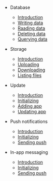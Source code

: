 - Database

  - [Introduction](documents/database#clorabase-database)
  - [Writing data](documents/database#writing-data)
  - [Raading data](documents/database#reading-data)
  - [Deleting data](documents/database#deleting-data)
  - [Querying data](documents/database#querying-data)

- Storage

  - [Introduction](documents/storage#clorabase-storage)
  - [Uploading](documents/storage#uploading-file-to-storage)
  - [Downloading](documents/storage#downloading-file-from-storage)
  - [Listing files](documents/storage#listing-files)



- Update

  - [Introduction](documents/update#in-app-updates)
  - [Initializing](documents/update#initializing-the-class)
  - [Adding app](documents/update#adding-app-in-clorabase)
  - [Updating app](documents/update#incrementing-app-version)



- Push notifications

  - [Introduction](documents/push#push-notification)
  - [Initializing](documents/push#initializing)
  - [Sending push](documents/push#sending-push-notifiction)


- In-app messaging

  - [Introduction](documents/inapp#in-app-messaging)
  - [Initializing](documents/inapp#initializing)
  - [Sending push](documents/inapp#sending-in-app-message)
